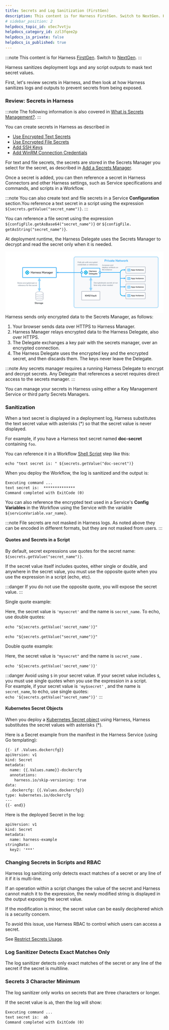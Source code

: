 ```yaml
---
title: Secrets and Log Sanitization (FirstGen)
description: This content is for Harness FirstGen. Switch to NextGen. Harness sanitizes deployment logs and any script outputs to mask text secret values. First, let's review secrets in Harness, and then look at…
# sidebar_position: 2
helpdocs_topic_id: o5ec7vvtju
helpdocs_category_id: zzl3fqee2p
helpdocs_is_private: false
helpdocs_is_published: true
---
```


:::note
This content is for Harness [FirstGen](../../../../getting-started/harness-first-gen-vs-harness-next-gen.md). Switch to [NextGen](https://docs.harness.io).
:::

Harness sanitizes deployment logs and any script outputs to mask text secret values.

First, let's review secrets in Harness, and then look at how Harness sanitizes logs and outputs to prevent secrets from being exposed.

### Review: Secrets in Harness

:::note
The following information is also covered in [What is Secrets Management?](../../security/secrets-management/secret-management.md).
:::

You can create secrets in Harness as described in

* [Use Encrypted Text Secrets](../../security/secrets-management/use-encrypted-text-secrets.md)
* [Use Encrypted File Secrets](../../security/secrets-management/use-encrypted-file-secrets.md)
* [Add SSH Keys](../../security/secrets-management/add-ssh-keys.md)
* [Add WinRM Connection Credentials](../../security/secrets-management/add-win-rm-connection-credentials.md)

For text and file secrets, the secrets are stored in the Secrets Manager you select for the secret, as described in [Add a Secrets Manager](../../security/secrets-management/add-a-secrets-manager.md).

Once a secret is added, you can then reference a secret in Harness Connectors and other Harness settings, such as Service specifications and commands, and scripts in a Workflow.

:::note
You can also create text and file secrets in a Service **Configuration** section.You reference a text secret in a script using the expression `${secrets.getValue("secret_name")}`.
:::

You can reference a file secret using the expression `${configFile.getAsBase64("secret_name")}` or `${configFile. getAsString("secret_name")}`.

At deployment runtime, the Harness Delegate uses the Secrets Manager to decrypt and read the secret only when it is needed.

![](./static/secrets-and-log-sanitization-00.png)
Harness sends only encrypted data to the Secrets Manager, as follows: 

1. Your browser sends data over HTTPS to Harness Manager.
2. Harness Manager relays encrypted data to the Harness Delegate, also over HTTPS.
3. The Delegate exchanges a key pair with the secrets manager, over an encrypted connection.
4. The Harness Delegate uses the encrypted key and the encrypted secret, and then discards them. The keys never leave the Delegate.

:::note 
Any secrets manager requires a running Harness Delegate to encrypt and decrypt secrets. Any Delegate that references a secret requires direct access to the secrets manager.
:::

You can manage your secrets in Harness using either a Key Management Service or third party Secrets Managers.

### Sanitization

When a text secret is displayed in a deployment log, Harness substitutes the text secret value with asterisks (\*) so that the secret value is never displayed.

For example, if you have a Harness text secret named **doc-secret** containing `foo`.

You can reference it in a Workflow [Shell Script](../../../continuous-delivery/model-cd-pipeline/workflows/capture-shell-script-step-output.md) step like this:


```
echo "text secret is: " ${secrets.getValue("doc-secret")}
```
When you deploy the Workflow, the log is sanitized and the output is:


```
Executing command ...  
text secret is:  **************  
Command completed with ExitCode (0)
```
You can also reference the encrypted text used in a Service's **Config Variables** in the Workflow using the Service with the variable `${serviceVariable.var_name}`.

:::note
File secrets are not masked in Harness logs. As noted above they can be encoded in different formats, but they are not masked from users.
:::

#### Quotes and Secrets in a Script

By default, secret expressions use quotes for the secret name: `${secrets.getValue("secret_name")}`.

If the secret value itself includes quotes, either single or double, and anywhere in the secret value, you must use the opposite quote when you use the expression in a script (echo, etc).

:::danger
If you do not use the opposite quote, you will expose the secret value.
:::

Single quote example:

Here, the secret value is `'mysecret'` and the name is `secret_name`. To echo, use double quotes:

`echo "${secrets.getValue('secret_name')}"`

`echo "${secrets.getValue("secret_name")}"`

Double quote example:

Here, the secret value is `"mysecret"` and the name is `secret_name` .

`echo '${secrets.getValue('secret_name')}'`

:::danger
Avoid using `$` in your secret value. If your secret value includes `$`, you must use single quotes when you use the expression in a script.  
For example, if your secret value is `'my$secret'` , and the name is `secret_name`, to echo, use single quotes:  
 `echo '${secrets.getValue("secret_name")}'`
:::

#### Kubernetes Secret Objects

When you deploy a [Kubernetes Secret object](https://kubernetes.io/docs/concepts/configuration/secret/) using Harness, Harness substitutes the secret values with asterisks (\*).

Here is a Secret example from the manifest in the Harness Service (using Go templating):


```
{{- if .Values.dockercfg}}  
apiVersion: v1  
kind: Secret  
metadata:  
  name: {{.Values.name}}-dockercfg  
  annotations:  
    harness.io/skip-versioning: true  
data:  
  .dockercfg: {{.Values.dockercfg}}  
type: kubernetes.io/dockercfg  
---  
{{- end}}
```

Here is the deployed Secret in the log:

```
apiVersion: v1  
kind: Secret  
metadata:  
  name: harness-example  
stringData:  
  key2: '***'
```
### Changing Secrets in Scripts and RBAC

Harness log sanitizing only detects exact matches of a secret or any line of it if it is multi-line.

If an operation within a script changes the value of the secret and Harness cannot match it to the expression, the newly modified string is displayed in the output exposing the secret value.

If the modification is minor, the secret value can be easily deciphered which is a security concern.

To avoid this issue, use Harness RBAC to control which users can access a secret.

See [Restrict Secrets Usage](../../security/secrets-management/restrict-secrets-usage.md).

### Log Sanitizer Detects Exact Matches Only

The log sanitizer detects only exact matches of the secret or any line of the secret if the secret is multiline.

### Secrets 3 Character Minimum

The log sanitizer only works on secrets that are three characters or longer.

If the secret value is `ab`, then the log will show:

```
Executing command ...  
text secret is:  ab  
Command completed with ExitCode (0)
```
